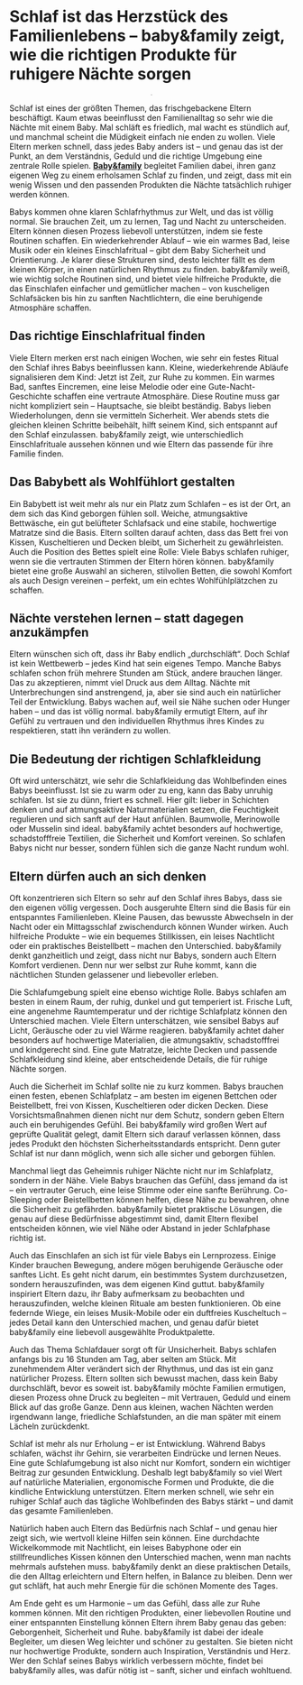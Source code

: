 # Schlaf ist das Herzstück des Familienlebens – baby&family zeigt, wie die richtigen Produkte für ruhigere Nächte sorgen

<p align="center">
<img style="border: 1px solid rgb(199, 199, 199); max-width: 900px;"
      alt=""
      border="0"
      data-original-height="1075"
      data-original-width="1894"      src="https://blogger.googleusercontent.com/img/b/R29vZ2xl/AVvXsEiuBxBBGnVkIP9-c-ar9G45W6OXs3rDAcmEdK5DC0wD08k1j4rzbayUVV-QB5NxlgocoG0rq_VZAufe5w5BKme9memNP-6ZxHiBa9SYtmZYkNdAA6MYub3WzJ6dS2vRA_ctT1WfKEeqhbBDoLxyDTl9sFYQN0eLZ8063q2pyyYBplCJRCAhEguaGsN7cCAt/s1600/Screenshot%202025-10-19%20124615.png"
  />
</p>

Schlaf ist eines der größten Themen, das frischgebackene Eltern beschäftigt. Kaum etwas beeinflusst den Familienalltag so sehr wie die Nächte mit einem Baby. Mal schläft es friedlich, mal wacht es stündlich auf, und manchmal scheint die Müdigkeit einfach nie enden zu wollen. Viele Eltern merken schnell, dass jedes Baby anders ist – und genau das ist der Punkt, an dem Verständnis, Geduld und die richtige Umgebung eine zentrale Rolle spielen. **[Baby&family](https://www.babyandfamily.de/)** begleitet Familien dabei, ihren ganz eigenen Weg zu einem erholsamen Schlaf zu finden, und zeigt, dass mit ein wenig Wissen und den passenden Produkten die Nächte tatsächlich ruhiger werden können.

Babys kommen ohne klaren Schlafrhythmus zur Welt, und das ist völlig normal. Sie brauchen Zeit, um zu lernen, Tag und Nacht zu unterscheiden. Eltern können diesen Prozess liebevoll unterstützen, indem sie feste Routinen schaffen. Ein wiederkehrender Ablauf – wie ein warmes Bad, leise Musik oder ein kleines Einschlafritual – gibt dem Baby Sicherheit und Orientierung. Je klarer diese Strukturen sind, desto leichter fällt es dem kleinen Körper, in einen natürlichen Rhythmus zu finden. baby&family weiß, wie wichtig solche Routinen sind, und bietet viele hilfreiche Produkte, die das Einschlafen einfacher und gemütlicher machen – von kuscheligen Schlafsäcken bis hin zu sanften Nachtlichtern, die eine beruhigende Atmosphäre schaffen.

## Das richtige Einschlafritual finden
Viele Eltern merken erst nach einigen Wochen, wie sehr ein festes Ritual den Schlaf ihres Babys beeinflussen kann. Kleine, wiederkehrende Abläufe signalisieren dem Kind: Jetzt ist Zeit, zur Ruhe zu kommen. Ein warmes Bad, sanftes Eincremen, eine leise Melodie oder eine Gute-Nacht-Geschichte schaffen eine vertraute Atmosphäre. Diese Routine muss gar nicht kompliziert sein – Hauptsache, sie bleibt beständig. Babys lieben Wiederholungen, denn sie vermitteln Sicherheit. Wer abends stets die gleichen kleinen Schritte beibehält, hilft seinem Kind, sich entspannt auf den Schlaf einzulassen. baby&family zeigt, wie unterschiedlich Einschlafrituale aussehen können und wie Eltern das passende für ihre Familie finden.

## Das Babybett als Wohlfühlort gestalten
Ein Babybett ist weit mehr als nur ein Platz zum Schlafen – es ist der Ort, an dem sich das Kind geborgen fühlen soll. Weiche, atmungsaktive Bettwäsche, ein gut belüfteter Schlafsack und eine stabile, hochwertige Matratze sind die Basis. Eltern sollten darauf achten, dass das Bett frei von Kissen, Kuscheltieren und Decken bleibt, um Sicherheit zu gewährleisten. Auch die Position des Bettes spielt eine Rolle: Viele Babys schlafen ruhiger, wenn sie die vertrauten Stimmen der Eltern hören können. baby&family bietet eine große Auswahl an sicheren, stilvollen Betten, die sowohl Komfort als auch Design vereinen – perfekt, um ein echtes Wohlfühlplätzchen zu schaffen.

## Nächte verstehen lernen – statt dagegen anzukämpfen
Eltern wünschen sich oft, dass ihr Baby endlich „durchschläft“. Doch Schlaf ist kein Wettbewerb – jedes Kind hat sein eigenes Tempo. Manche Babys schlafen schon früh mehrere Stunden am Stück, andere brauchen länger. Das zu akzeptieren, nimmt viel Druck aus dem Alltag. Nächte mit Unterbrechungen sind anstrengend, ja, aber sie sind auch ein natürlicher Teil der Entwicklung. Babys wachen auf, weil sie Nähe suchen oder Hunger haben – und das ist völlig normal. baby&family ermutigt Eltern, auf ihr Gefühl zu vertrauen und den individuellen Rhythmus ihres Kindes zu respektieren, statt ihn verändern zu wollen.

## Die Bedeutung der richtigen Schlafkleidung
Oft wird unterschätzt, wie sehr die Schlafkleidung das Wohlbefinden eines Babys beeinflusst. Ist sie zu warm oder zu eng, kann das Baby unruhig schlafen. Ist sie zu dünn, friert es schnell. Hier gilt: lieber in Schichten denken und auf atmungsaktive Naturmaterialien setzen, die Feuchtigkeit regulieren und sich sanft auf der Haut anfühlen. Baumwolle, Merinowolle oder Musselin sind ideal. baby&family achtet besonders auf hochwertige, schadstofffreie Textilien, die Sicherheit und Komfort vereinen. So schlafen Babys nicht nur besser, sondern fühlen sich die ganze Nacht rundum wohl.

## Eltern dürfen auch an sich denken
Oft konzentrieren sich Eltern so sehr auf den Schlaf ihres Babys, dass sie den eigenen völlig vergessen. Doch ausgeruhte Eltern sind die Basis für ein entspanntes Familienleben. Kleine Pausen, das bewusste Abwechseln in der Nacht oder ein Mittagsschlaf zwischendurch können Wunder wirken. Auch hilfreiche Produkte – wie ein bequemes Stillkissen, ein leises Nachtlicht oder ein praktisches Beistellbett – machen den Unterschied. baby&family denkt ganzheitlich und zeigt, dass nicht nur Babys, sondern auch Eltern Komfort verdienen. Denn nur wer selbst zur Ruhe kommt, kann die nächtlichen Stunden gelassener und liebevoller erleben.

Die Schlafumgebung spielt eine ebenso wichtige Rolle. Babys schlafen am besten in einem Raum, der ruhig, dunkel und gut temperiert ist. Frische Luft, eine angenehme Raumtemperatur und der richtige Schlafplatz können den Unterschied machen. Viele Eltern unterschätzen, wie sensibel Babys auf Licht, Geräusche oder zu viel Wärme reagieren. baby&family achtet daher besonders auf hochwertige Materialien, die atmungsaktiv, schadstofffrei und kindgerecht sind. Eine gute Matratze, leichte Decken und passende Schlafkleidung sind kleine, aber entscheidende Details, die für ruhige Nächte sorgen.

Auch die Sicherheit im Schlaf sollte nie zu kurz kommen. Babys brauchen einen festen, ebenen Schlafplatz – am besten im eigenen Bettchen oder Beistellbett, frei von Kissen, Kuscheltieren oder dicken Decken. Diese Vorsichtsmaßnahmen dienen nicht nur dem Schutz, sondern geben Eltern auch ein beruhigendes Gefühl. Bei baby&family wird großen Wert auf geprüfte Qualität gelegt, damit Eltern sich darauf verlassen können, dass jedes Produkt den höchsten Sicherheitsstandards entspricht. Denn guter Schlaf ist nur dann möglich, wenn sich alle sicher und geborgen fühlen.

Manchmal liegt das Geheimnis ruhiger Nächte nicht nur im Schlafplatz, sondern in der Nähe. Viele Babys brauchen das Gefühl, dass jemand da ist – ein vertrauter Geruch, eine leise Stimme oder eine sanfte Berührung. Co-Sleeping oder Beistellbetten können helfen, diese Nähe zu bewahren, ohne die Sicherheit zu gefährden. baby&family bietet praktische Lösungen, die genau auf diese Bedürfnisse abgestimmt sind, damit Eltern flexibel entscheiden können, wie viel Nähe oder Abstand in jeder Schlafphase richtig ist.

Auch das Einschlafen an sich ist für viele Babys ein Lernprozess. Einige Kinder brauchen Bewegung, andere mögen beruhigende Geräusche oder sanftes Licht. Es geht nicht darum, ein bestimmtes System durchzusetzen, sondern herauszufinden, was dem eigenen Kind guttut. baby&family inspiriert Eltern dazu, ihr Baby aufmerksam zu beobachten und herauszufinden, welche kleinen Rituale am besten funktionieren. Ob eine federnde Wiege, ein leises Musik-Mobile oder ein duftfreies Kuscheltuch – jedes Detail kann den Unterschied machen, und genau dafür bietet baby&family eine liebevoll ausgewählte Produktpalette.

Auch das Thema Schlafdauer sorgt oft für Unsicherheit. Babys schlafen anfangs bis zu 16 Stunden am Tag, aber selten am Stück. Mit zunehmendem Alter verändert sich der Rhythmus, und das ist ein ganz natürlicher Prozess. Eltern sollten sich bewusst machen, dass kein Baby durchschläft, bevor es soweit ist. baby&family möchte Familien ermutigen, diesen Prozess ohne Druck zu begleiten – mit Vertrauen, Geduld und einem Blick auf das große Ganze. Denn aus kleinen, wachen Nächten werden irgendwann lange, friedliche Schlafstunden, an die man später mit einem Lächeln zurückdenkt.

Schlaf ist mehr als nur Erholung – er ist Entwicklung. Während Babys schlafen, wächst ihr Gehirn, sie verarbeiten Eindrücke und lernen Neues. Eine gute Schlafumgebung ist also nicht nur Komfort, sondern ein wichtiger Beitrag zur gesunden Entwicklung. Deshalb legt baby&family so viel Wert auf natürliche Materialien, ergonomische Formen und Produkte, die die kindliche Entwicklung unterstützen. Eltern merken schnell, wie sehr ein ruhiger Schlaf auch das tägliche Wohlbefinden des Babys stärkt – und damit das gesamte Familienleben.

Natürlich haben auch Eltern das Bedürfnis nach Schlaf – und genau hier zeigt sich, wie wertvoll kleine Hilfen sein können. Eine durchdachte Wickelkommode mit Nachtlicht, ein leises Babyphone oder ein stillfreundliches Kissen können den Unterschied machen, wenn man nachts mehrmals aufstehen muss. baby&family denkt an diese praktischen Details, die den Alltag erleichtern und Eltern helfen, in Balance zu bleiben. Denn wer gut schläft, hat auch mehr Energie für die schönen Momente des Tages.

Am Ende geht es um Harmonie – um das Gefühl, dass alle zur Ruhe kommen können. Mit den richtigen Produkten, einer liebevollen Routine und einer entspannten Einstellung können Eltern ihrem Baby genau das geben: Geborgenheit, Sicherheit und Ruhe. baby&family ist dabei der ideale Begleiter, um diesen Weg leichter und schöner zu gestalten. Sie bieten nicht nur hochwertige Produkte, sondern auch Inspiration, Verständnis und Herz. Wer den Schlaf seines Babys wirklich verbessern möchte, findet bei baby&family alles, was dafür nötig ist – sanft, sicher und einfach wohltuend.
